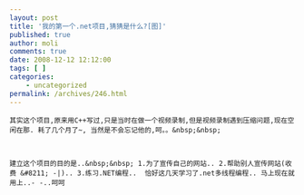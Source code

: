```yaml
---
layout: post
title: '我的第一个.net项目,猜猜是什么?[图]'
published: true
author: moli
comments: true
date: 2008-12-12 12:12:00
tags: [ ]
categories:
    - uncategorized
permalink: /archives/246.html
---
```

 


  
    
  
  
  
    其实这个项目,原来用C++写过,只是当时在做一个视频录制,但是视频录制遇到压缩问题,现在空闲在那. 耗了几个月了~, 当然是不会忘记他的,呵。。&nbsp;&nbsp;
  
  
  
    建立这个项目的目的是..&nbsp;&nbsp; 1.为了宣传自己的网站.. 2.帮助别人宣传网站(收费 &#8211; -|).. 3.练习.NET编程..  恰好这几天学习了.net多线程编程.. 马上现在就用上..- -..呵呵
  
